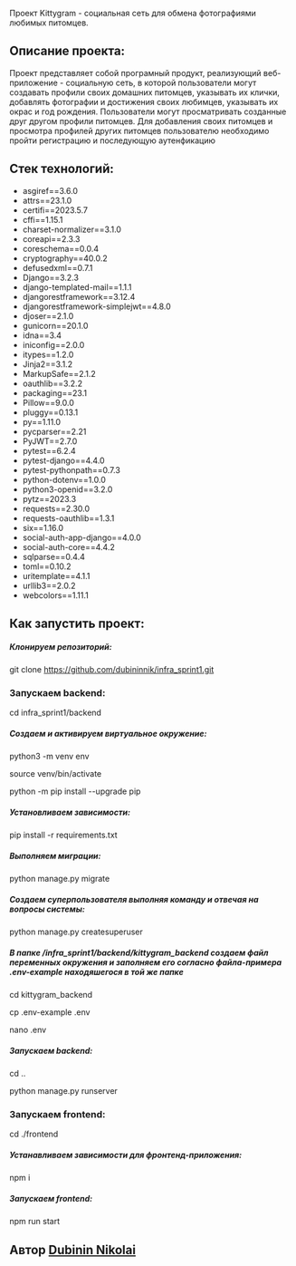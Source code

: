 Проект Kittygram - социальная сеть для обмена фотографиями любимых питомцев.

## Описание проекта: 

Проект представляет собой програмный продукт, реализующий веб-приложение -
социальную сеть, в которой пользователи могут создавать профили своих домашних
питомцев, указывать их клички, добавлять фотографии и достижения своих любимцев,
указывать их окрас и год рождения. Пользователи могут просматривать созданные
друг другом профили питомцев.
Для добавления своих питомцев и просмотра профилей других питомцев пользователю
необходимо пройти регистрацию и последующую аутенфикацию

## Стек технологий:

  - asgiref==3.6.0
  - attrs==23.1.0
  - certifi==2023.5.7
  - cffi==1.15.1
  - charset-normalizer==3.1.0
  - coreapi==2.3.3
  - coreschema==0.0.4
  - cryptography==40.0.2
  - defusedxml==0.7.1
  - Django==3.2.3
  - django-templated-mail==1.1.1
  - djangorestframework==3.12.4
  - djangorestframework-simplejwt==4.8.0
  - djoser==2.1.0
  - gunicorn==20.1.0
  - idna==3.4
  - iniconfig==2.0.0
  - itypes==1.2.0
  - Jinja2==3.1.2
  - MarkupSafe==2.1.2
  - oauthlib==3.2.2
  - packaging==23.1
  - Pillow==9.0.0
  - pluggy==0.13.1
  - py==1.11.0
  - pycparser==2.21
  - PyJWT==2.7.0
  - pytest==6.2.4
  - pytest-django==4.4.0
  - pytest-pythonpath==0.7.3
  - python-dotenv==1.0.0
  - python3-openid==3.2.0
  - pytz==2023.3
  - requests==2.30.0
  - requests-oauthlib==1.3.1
  - six==1.16.0
  - social-auth-app-django==4.0.0
  - social-auth-core==4.4.2
  - sqlparse==0.4.4
  - toml==0.10.2
  - uritemplate==4.1.1
  - urllib3==2.0.2
  - webcolors==1.11.1

## Как запустить проект: 

##### Клонируем репозиторий: 

git clone https://github.com/dubininnik/infra_sprint1.git

### Запускаем backend:

cd infra_sprint1/backend

##### Cоздаем и активируем виртуальное окружение:

python3 -m venv env


source venv/bin/activate


python -m pip install --upgrade pip

##### Установливаем зависимости:

pip install -r requirements.txt


##### Выполняем миграции: 

python manage.py migrate


##### Создаем суперпользователя выполняя команду и отвечая на вопросы системы:

python manage.py createsuperuser


##### В папке /infra_sprint1/backend/kittygram_backend создаем файл переменных окружения и заполняем его согласно файла-примера .env-example находяшегося в той же папке

cd kittygram_backend

cp .env-example .env

nano .env


##### Запускаем backend: 

cd ..

python manage.py runserver


### Запускаем frontend:


cd ./frontend


##### Устанавливаем зависимости для фронтенд-приложения:

npm i


##### Запускаем frontend:

npm run start


## Автор [Dubinin Nikolai](https://github.com/dubininnik/)
